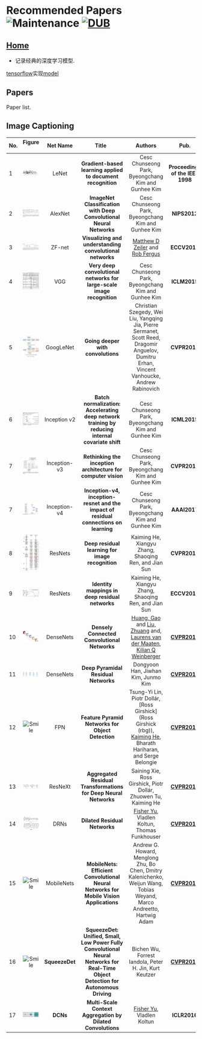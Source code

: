 # Recommended Papers ![Maintenance](https://img.shields.io/maintenance/yes/2017.svg) [![DUB](https://img.shields.io/dub/l/vibe-d.svg)](LICENSE)
## [Home](../README.md)
- 记录经典的深度学习模型.

[tensorflow](https://github.com/tensorflow)实现[model](https://github.com/tensorflow/models/tree/master/research/slim)
## Papers
Paper list.

## Image Captioning
|No.  |Figure   |Net Name |Title   |Authors  |Pub.  |Links|
|-----|:-----:|:-----:|:-----:|:-----:|:---:|:---:|
|1|![Smile](netimage/LeNets.png)|LeNet|__Gradient-based learning applied to document recognition__|Cesc Chunseong Park, Byeongchang Kim and Gunhee Kim|__Proceedings of the IEEE 1998__|[PDF](http://yann.lecun.com/exdb/publis/pdf/lecun-98.pdf) [Project](http://yann.lecun.com/exdb/lenet/)  解读|
|2|![Smile](netimage/Alexnet.png)|AlexNet|__ImageNet Classification with Deep Convolutional Neural Networks__|Cesc Chunseong Park, Byeongchang Kim and Gunhee Kim|__NIPS2012__|[PDF](http://papers.nips.cc/paper/4824-imagenet-classification-with-deep-convolutional-neural-networks.pdf)  解读|
|3|![Smile](netimage/ZFnet.png)|ZF-net|__Visualizing and understanding convolutional networks__|[Matthew D Zeiler](http://www.matthewzeiler.com/) and [Rob Fergus](http://cs.nyu.edu/~fergus/pmwiki/pmwiki.php)|__ECCV2014__|[PDF](https://arxiv.org/pdf/1311.2901.pdf)  解读|
|4|![Smile](netimage/VGG.png)| VGG|__Very deep convolutional networks for large-scale image recognition__|Cesc Chunseong Park, Byeongchang Kim and Gunhee Kim|__ICLM2015__|[PDF](http://www.robots.ox.ac.uk/~vgg/research/very_deep/) [code](https://github.com/cesc-park/attend2u) 解读|
|5|![Smile](netimage/Inception1.png)| GoogLeNet|__Going deeper with convolutions__|Christian Szegedy, Wei Liu, Yangqing Jia, Pierre Sermanet, Scott Reed, Dragomir Anguelov, Dumitru Erhan, Vincent Vanhoucke, Andrew Rabinovich|__CVPR2015__|[PDF](https://www.cv-foundation.org/openaccess/content_cvpr_2015/html/Szegedy_Going_Deeper_With_2015_CVPR_paper.html) [code](https://github.com/tensorflow/models/blob/master/research/slim/nets/inception_v1.py) 解读|
|6|![Smile](netimage/Inceptionv2.png)| Inception v2|__Batch normalization: Accelerating deep network training by reducing internal covariate shift__|Cesc Chunseong Park, Byeongchang Kim and Gunhee Kim|__ICML2015__|[PDF](https://arxiv.org/abs/1502.03167) [code](https://github.com/tensorflow/models/blob/master/research/slim/nets/inception_v2.py) 解读|
|7|![Smile](netimage/Inceptionv3.png)| Inception-v3|__Rethinking the inception architecture for computer vision__|Cesc Chunseong Park, Byeongchang Kim and Gunhee Kim|__CVPR2016__|[PDF](https://arxiv.org/abs/1512.00567) [code](https://github.com/tensorflow/models/blob/master/research/slim/nets/inception_v3.py) 解读|
|7|![Smile](netimage/Inception4.png)| Inception-v4|__Inception-v4, inception-resnet and the impact of residual connections on learning__|Cesc Chunseong Park, Byeongchang Kim and Gunhee Kim|__AAAI2017__|[PDF](https://arxiv.org/abs/1602.07261) [code](https://github.com/tensorflow/models/blob/master/research/slim/nets/inception_v4.py) 解读|
|8|![Smile](netimage/ResNet.png)| ResNets|__Deep residual learning for image recognition__|Kaiming He, Xiangyu Zhang, Shaoqing Ren, and Jian Sun|__CVPR2016__|[PDF](https://www.cvfoundation.org/openaccess/content_cvpr_2016/html/He_Deep_Residual_Learning_CVPR_2016_paper.html) [github](https://github.com/KaimingHe/deep-residual-networks) 解读|
|9|![Smile](netimage/ResNetsv2.png)| ResNets|__Identity mappings in deep residual networks__|Kaiming He, Xiangyu Zhang, Shaoqing Ren, and Jian Sun|__ECCV2016__|[PDF](https://arxiv.org/abs/1603.05027) [code](https://github.com/facebook/fb.resnet.torch) 解读|
|10|![Smile](netimage/densenet.jpg)| DenseNets|__Densely Connected Convolutional Networks__|[Huang, Gao](http://www.cs.cornell.edu/~gaohuang/) and [Liu, Zhuang](https://liuzhuang13.github.io/) and, [Laurens van der Maaten](https://lvdmaaten.github.io/), [Kilian Q Weinberger](https://www.cs.cornell.edu/~kilian/)|__[CVPR2017](http://www.cvpapers.com/cvpr2017.html)__|[PDF](https://arxiv.org/pdf/1608.06993.pdf) [github](https://github.com/liuzhuang13/DenseNet) 解读|
|11|![Smile](netimage/PyramidNet.png)| DenseNets|__Deep Pyramidal Residual Networks__|Dongyoon Han, Jiwhan Kim, Junmo Kim|__[CVPR2017](http://www.cvpapers.com/cvpr2017.html)__|[PDF](https://arxiv.org/pdf/1610.02915.pdf) [github](https://github.com/jhkim89/PyramidNet) 解读|
|12|![Smile](netimage/FPNt.png)| FPN|__Feature Pyramid Networks for Object Detection__|Tsung-Yi Lin, Piotr Dollár, [Ross Girshick](Ross Girshick (rbg)), [Kaiming He](http://kaiminghe.com/), Bharath Hariharan, and Serge Belongie|__[CVPR2017](http://www.cvpapers.com/cvpr2017.html)__|[PDF](https://arxiv.org/pdf/1612.03144.pdf) [github]() 解读|
|13|![Smile](netimage/ResNeXt.png)| ResNeXt|__Aggregated Residual Transformations for Deep Neural Networks__|Saining Xie, Ross Girshick, Piotr Dollár, Zhuowen Tu, Kaiming He|__[CVPR2017](http://www.cvpapers.com/cvpr2017.html)__|[PDF](https://arxiv.org/abs/1611.05431) [github](https://github.com/facebookresearch/ResNeXt) 解读|
|14|![Smile](netimage/DRNs.png)| DRNs|__Dilated Residual Networks__|[Fisher Yu](http://www.yf.io/), Vladlen Koltun, Thomas Funkhouser|__[CVPR2017](http://www.cvpapers.com/cvpr2017.html)__|[PDF](https://arxiv.org/abs/1705.09914) [github](https://github.com/fyu/drn)| 解读|
|15|![Smile](netimage/MobileNets.png)| MobileNets|__MobileNets: Efficient Convolutional Neural Networks for Mobile Vision Applications__|Andrew G. Howard, Menglong Zhu, Bo Chen, Dmitry Kalenichenko, Weijun Wang, Tobias Weyand, Marco Andreetto, Hartwig Adam|__[CVPR2017](http://www.cvpapers.com/cvpr2017.html)__|[PDF](https://arxiv.org/pdf/1704.04861.pdf) [github](https://github.com/tensorflow/models/blob/master/research/slim/nets/mobilenet_v1.py)| 解读|
|16|![Smile](netimage/SqueezeDet.png)| __SqueezeDet__|__SqueezeDet: Unified, Small, Low Power Fully Convolutional Neural Networks for Real-Time Object Detection for Autonomous Driving__|Bichen Wu, Forrest Iandola, Peter H. Jin, Kurt Keutzer|__[CVPR2017](http://www.cvpapers.com/cvpr2017.html)__|[PDF](https://arxiv.org/abs/1612.01051) [github](https://github.com/BichenWuUCB/squeezeDet)| 解读|
|17|![Smile](netimage/DCNs.png)| __DCNs__|__Multi-Scale Context Aggregation by Dilated Convolutions__|[Fisher Yu](http://www.yf.io/), Vladlen Koltun|__ICLR2016__|[PDF](https://arxiv.org/abs/1511.07122) [github](https://github.com/fyu/dilation)| 解读|




 


 

